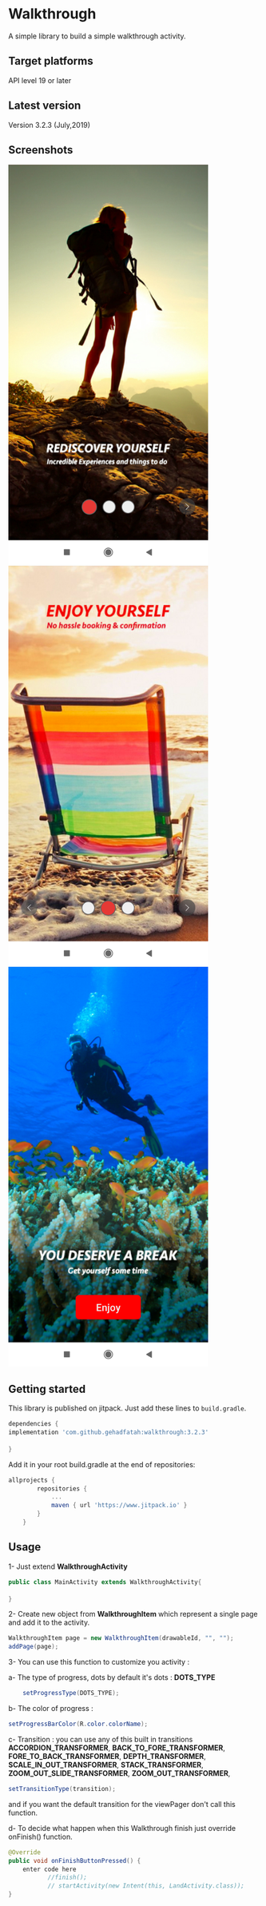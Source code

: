 # Walkthrough
A simple library to build a simple walkthrough activity.


## Target platforms
API level 19 or later

## Latest version
Version 3.2.3 (July,2019)

## Screenshots

<img src="https://github.com/gehadfatah/Walkthrough/raw/master/screenshots/screen_1.png" alt="alt text" width="400">
<img src="https://github.com/gehadfatah/Walkthrough/raw/master/screenshots/screen_2.png"alt="alt text" width="400">
<img src="https://github.com/gehadfatah/Walkthrough/raw/master/screenshots/screen_3.png" alt="alt text" width="400">

## Getting started
This library is published on jitpack. Just add these lines to `build.gradle`.

```groovy
dependencies {
implementation 'com.github.gehadfatah:walkthrough:3.2.3'

}

```
Add it in your root build.gradle at the end of repositories:
```groovy
allprojects {
		repositories {
			...
			maven { url 'https://www.jitpack.io' }
		}
	}

```


## Usage
1- Just extend **WalkthroughActivity**
```java
public class MainActivity extends WalkthroughActivity{

}
```
2- Create new object from **WalkthroughItem** which represent a single page and add it to the activity.
```java
WalkthroughItem page = new WalkthroughItem(drawableId, "", "");
addPage(page);
```

3- You can use this function to customize you activity :

a- The type of progress, dots  by default it's dots :
**DOTS_TYPE**
```java
    setProgressType(DOTS_TYPE);
```

b- The color of progress :
```java
setProgressBarColor(R.color.colorName);
```
c- Transition : you can use any of this built in transitions
**ACCORDION_TRANSFORMER**,
**BACK_TO_FORE_TRANSFORMER**,
**FORE_TO_BACK_TRANSFORMER**,
**DEPTH_TRANSFORMER**,
**SCALE_IN_OUT_TRANSFORMER**,
**STACK_TRANSFORMER**,
**ZOOM_OUT_SLIDE_TRANSFORMER**,
**ZOOM_OUT_TRANSFORMER**,
```java
setTransitionType(transition);
```
and if you want the default transition for the viewPager don't call this function.

d- To decide what happen when this Walkthrough finish just override onFinish() function.
```java
@Override
public void onFinishButtonPressed() {
	enter code here
	       //finish();
           // startActivity(new Intent(this, LandActivity.class));
}
```
    
